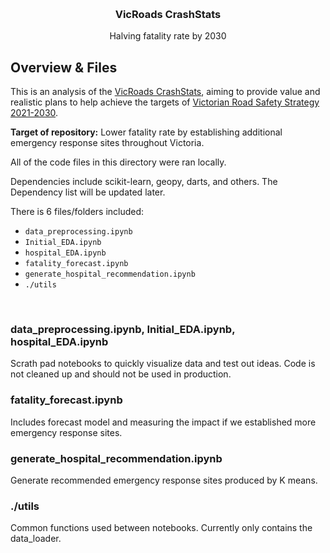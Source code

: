 <!-- Improved compatibility of back to top link: See: https://github.com/othneildrew/Best-README-Template/pull/73 -->
<a name="readme-top"></a>




<!-- PROJECT LOGO -->
<br />
<div align="center">

  <h3 align="center">VicRoads CrashStats</h3>

  <p align="center">
    Halving fatality rate by 2030
  </p>
</div>



<!-- ABOUT THE PROJECT -->
## Overview & Files

This is an analysis of the [VicRoads CrashStats](https://discover.data.vic.gov.au/dataset/crash-stats-data-extract), aiming to provide value and realistic plans to help achieve the targets of [Victorian Road Safety Strategy 2021-2030](https://www.tac.vic.gov.au/road-safety/victorian-road-safety-strategy/victorian-road-safety-strategy-2021-2030).

**Target of repository:** Lower fatality rate by establishing additional emergency response sites throughout Victoria.

All of the code files in this directory were ran locally.


Dependencies include scikit-learn, geopy, darts, and others. The Dependency list will be updated later.

There is 6 files/folders included:
* `data_preprocessing.ipynb`
* `Initial_EDA.ipynb`
* `hospital_EDA.ipynb`
* `fatality_forecast.ipynb`
* `generate_hospital_recommendation.ipynb`
* `./utils`
<br>


### data_preprocessing.ipynb, Initial_EDA.ipynb, hospital_EDA.ipynb

Scrath pad notebooks to quickly visualize data and test out ideas. Code is not cleaned up and should not be used in production.

### fatality_forecast.ipynb

Includes forecast model and measuring the impact if we established more emergency response sites.

### generate_hospital_recommendation.ipynb

Generate recommended emergency response sites produced by K means.

### ./utils

Common functions used between notebooks. Currently only contains the data_loader.

<br>

